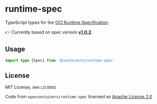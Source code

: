 # runtime-spec

TypeScript types for the [OCI Runtime Specification](https://github.com/opencontainers/runtime-spec).

👉 Currently based on spec version [**v1.0.2**](https://github.com/opencontainers/runtime-spec/releases/tag/v1.0.2).

## Usage

```typescript
import type {Spec} from '@containers/runtime-spec'
```

## License

MIT License, see `LICENSE`

Code from `opencontainers/runtime-spec` licensed as [Apache License 2.0](https://github.com/opencontainers/runtime-spec/blob/master/LICENSE)
